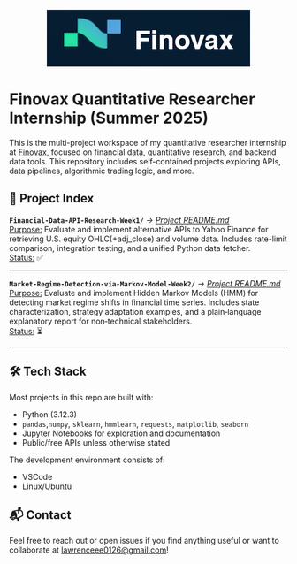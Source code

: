 <p align="center">
    <img src="images/Finovax Logo.png"/>

# Finovax Quantitative Researcher Internship (Summer 2025)
This is the multi-project workspace of my quantitative researcher internship at [Finovax](https://www.finovax.com/), focused on financial data, quantitative research, and backend data tools. This repository includes self-contained projects exploring APIs, data pipelines, algorithmic trading logic, and more.

## 📁 Project Index
**`Financial-Data-API-Research-Week1/`** *→ [Project README.md](Financial-Data-API-Research-Week1/README.md)*\
<ins>Purpose:</ins> Evaluate and implement alternative APIs to Yahoo Finance for retrieving U.S. equity OHLC(+adj_close) and volume data. Includes rate-limit comparison, integration testing, and a unified Python data fetcher.\
<ins>Status:</ins> ✅

---
**`Market-Regime-Detection-via-Markov-Model-Week2/`** *→ [Project README.md](Market-Regime-Detection-via-Markov-Model-Week2/README.md)*\
<ins>Purpose:</ins> Evaluate and implement Hidden Markov Models (HMM) for detecting market regime shifts in financial time series. Includes state characterization, strategy adaptation examples, and a plain‑language explanatory report for non‑technical stakeholders.\
<ins>Status:</ins> ⏳

---

## 🛠️ Tech Stack
Most projects in this repo are built with:
- Python (3.12.3)
- `pandas`,`numpy`, `sklearn`, `hmmlearn`, `requests`, `matplotlib`, `seaborn`
- Jupyter Notebooks for exploration and documentation
- Public/free APIs unless otherwise stated

The development environment consists of:
- VSCode
- Linux/Ubuntu

## 📬 Contact
Feel free to reach out or open issues if you find anything useful or want to collaborate at lawrenceee0126@gmail.com!